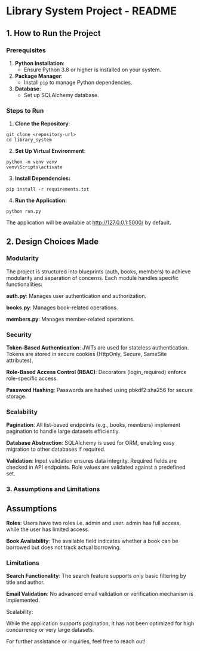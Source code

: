 # Library System Project - README

## 1. How to Run the Project

### Prerequisites
1. **Python Installation**:
   - Ensure Python 3.8 or higher is installed on your system.
2. **Package Manager**:
   - Install `pip` to manage Python dependencies.
3. **Database**:
   - Set up SQLAlchemy database.
     
### Steps to Run

1. **Clone the Repository**:
````
git clone <repository-url>
cd library_system
````
2. **Set Up Virtual Environment**:
````
python -m venv venv
venv\Scripts\activate
````
3. **Install Dependencies:**
````
pip install -r requirements.txt
````
4. **Run the Application:**
````
python run.py
````
The application will be available at http://127.0.0.1:5000/ by default.

## 2. Design Choices Made

### Modularity

The project is structured into blueprints (auth, books, members) to achieve modularity and separation of concerns. Each module handles specific functionalities:

**auth.py**: Manages user authentication and authorization.

**books.py**: Manages book-related operations.

**members.py**: Manages member-related operations.

### Security

**Token-Based Authentication**: JWTs are used for stateless authentication. Tokens are stored in secure cookies (HttpOnly, Secure, SameSite attributes).

**Role-Based Access Control (RBAC)**: Decorators (login_required) enforce role-specific access.

**Password Hashing**: Passwords are hashed using pbkdf2:sha256 for secure storage.

### Scalability

**Pagination**: All list-based endpoints (e.g., books, members) implement pagination to handle large datasets efficiently.

**Database Abstraction**: SQLAlchemy is used for ORM, enabling easy migration to other databases if required.

**Validation**: Input validation ensures data integrity. Required fields are checked in API endpoints. Role values are validated against a predefined set.


### 3. Assumptions and Limitations

## Assumptions

**Roles**: Users have two roles i.e. admin and user. admin has full access, while the user has limited access.

**Book Availability**: The available field indicates whether a book can be borrowed but does not track actual borrowing.

### Limitations

**Search Functionality**: The search feature supports only basic filtering by title and author.

**Email Validation**: No advanced email validation or verification mechanism is implemented.

Scalability:

While the application supports pagination, it has not been optimized for high concurrency or very large datasets.

For further assistance or inquiries, feel free to reach out!


